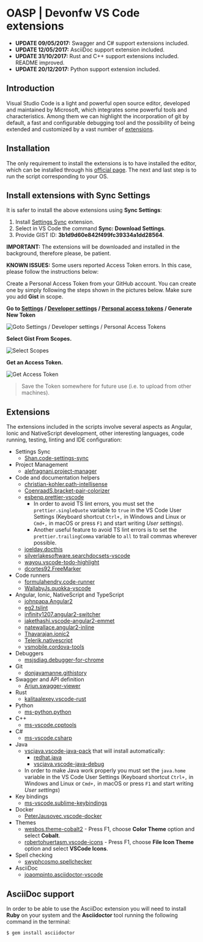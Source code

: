 # OASP | Devonfw VS Code extensions

* **UPDATE 09/05/2017:** Swagger and C# support extensions included.
* **UPDATE 12/05/2017:** AsciiDoc support extension included.
* **UPDATE 31/10/2017:** Rust and C++ support extensions included. README improved.
* **UPDATE 20/12/2017:** Python support extension included.

## Introduction

Visual Studio Code is a light and powerful open source editor, developed and
maintained by Microsoft, which integrates some powerful tools and characteristics.
Among them we can highlight the incorporation of git by default, a fast and
configurable debugging tool and the possibility of being extended and customized
by a vast number of [extensions](https://marketplace.visualstudio.com/VSCode).

## Installation

The only requirement to install the extensions is to have installed the editor,
which can be installed through his [official page](https://code.visualstudio.com/).
The next and last step is to run the script corresponding to your OS.

## Install extensions with Sync Settings

It is safer to install the above extensions using **Sync Settings**:

1. Install [Settings Sync](https://marketplace.visualstudio.com/items?itemName=Shan.code-settings-sync) extension.
2. Select in VS Code the command **Sync: Download Settings**.
3. Provide GIST ID: **3b1d9d60e842f499fc39334a1dd28564**.

**IMPORTANT:** The extensions will be downloaded and installed in the background, therefore please, be patient.

**KNOWN ISSUES:** Some users reported Access Token errors. In this case, please follow the instructions below:

Create a Personal Access Token from your GitHub account. You can create one by simply following the steps shown in the pictures below. Make sure you add **Gist** in scope.

**Go to [Settings](https://github.com/settings) / [Developer settings](https://github.com/settings/tokens) / [Personal access tokens](https://github.com/settings/tokens) / Generate New Token**

![Goto Settings / Developer settings / Personal Access Tokens](https://shanalikhan.github.io/img/github1.PNG)

**Select Gist From Scopes.**

![Select Scopes](https://shanalikhan.github.io/img/github2.PNG)

**Get an Access Token.**

![Get Access Token](https://shanalikhan.github.io/img/github3.PNG)

> Save the Token somewhere for future use (i.e. to upload from other machines).

## Extensions

The extensions included in the scripts involve several aspects as Angular, Ionic and NativeScript development, other interesting languages, code running, testing, linting and IDE configuration:

* Settings Sync
  * [Shan.code-settings-sync](https://marketplace.visualstudio.com/items?itemName=Shan.code-settings-sync)
* Project Management
  * [alefragnani.project-manager](https://marketplace.visualstudio.com/items?itemName=alefragnani.project-manager)
* Code and documentation helpers
  * [christian-kohler.path-intellisense](https://marketplace.visualstudio.com/items?itemName=christian-kohler.path-intellisense)
  * [CoenraadS.bracket-pair-colorizer](https://marketplace.visualstudio.com/items?itemName=CoenraadS.bracket-pair-colorizer)
  * [esbenp.prettier-vscode](https://marketplace.visualstudio.com/items?itemName=esbenp.prettier-vscode)
    * In order to avoid TS lint errors, you must set the `prettier.singleQuote` variable to `true` in the VS Code User Settings (Keyboard shortcut `Ctrl+,` in Windows and Linux or `Cmd+,` in macOS or press `F1` and start writing _User settings_).
    * Another useful feature to avoid TS lint errors is to set the `prettier.trailingComma` variable to `all` to trail commas wherever possible.
  * [joelday.docthis](https://marketplace.visualstudio.com/items?itemName=joelday.docthis)
  * [silverlakesoftware.searchdocsets-vscode](https://marketplace.visualstudio.com/items?itemName=silverlakesoftware.searchdocsets-vscode)
  * [wayou.vscode-todo-highlight](https://marketplace.visualstudio.com/items?itemName=wayou.vscode-todo-highlight)
  * [dcortes92.FreeMarker](https://marketplace.visualstudio.com/items?itemName=dcortes92.FreeMarker)
* Code runners
  * [formulahendry.code-runner](https://marketplace.visualstudio.com/items?itemName=formulahendry.code-runner)
  * [WallabyJs.quokka-vscode](https://marketplace.visualstudio.com/items?itemName=WallabyJs.quokka-vscode)
* Angular, Ionic, NativeScript and TypeScript
  * [johnpapa.Angular2](https://marketplace.visualstudio.com/items?itemName=johnpapa.Angular2)
  * [eg2.tslint](https://marketplace.visualstudio.com/items?itemName=eg2.tslint)
  * [infinity1207.angular2-switcher](https://marketplace.visualstudio.com/items?itemName=infinity1207.angular2-switcher)
  * [jakethashi.vscode-angular2-emmet](https://marketplace.visualstudio.com/items?itemName=jakethashi.vscode-angular2-emmet)
  * [natewallace.angular2-inline](https://marketplace.visualstudio.com/items?itemName=natewallace.angular2-inline)
  * [Thavarajan.ionic2](https://marketplace.visualstudio.com/items?itemName=Thavarajan.ionic2)
  * [Telerik.nativescript](https://marketplace.visualstudio.com/items?itemName=Telerik.nativescript)
  * [vsmobile.cordova-tools](https://marketplace.visualstudio.com/items?itemName=vsmobile.cordova-tools)
* Debuggers
  * [msjsdiag.debugger-for-chrome](https://marketplace.visualstudio.com/items?itemName=msjsdiag.debugger-for-chrome)
* Git
  * [donjayamanne.githistory](https://marketplace.visualstudio.com/items?itemName=donjayamanne.githistory)
* Swagger and API definition
  * [Arjun.swagger-viewer](https://marketplace.visualstudio.com/items?itemName=Arjun.swagger-viewer)
* Rust
  * [kalitaalexey.vscode-rust](https://marketplace.visualstudio.com/items?itemName=kalitaalexey.vscode-rust)
* Python
  * [ms-python.python](https://marketplace.visualstudio.com/items?itemName=ms-python.python)
* C++
  * [ms-vscode.cpptools](https://marketplace.visualstudio.com/items?itemName=ms-vscode.cpptools)
* C#
  * [ms-vscode.csharp](https://marketplace.visualstudio.com/items?itemName=ms-vscode.csharp)
* Java
  * [vscjava.vscode-java-pack](https://marketplace.visualstudio.com/items?itemName=vscjava.vscode-java-pack) that will install automatically:
    * [redhat.java](https://marketplace.visualstudio.com/items?itemName=redhat.java)
    * [vscjava.vscode-java-debug](https://marketplace.visualstudio.com/items?itemName=vscjava.vscode-java-debug)
  * In order to make Java work properly you must set the `java.home` variable in the VS Code User Settings (Keyboard shortcut `Ctrl+,` in Windows and Linux or `Cmd+,` in macOS or press `F1` and start writing _User settings_)
* Key bindings
  * [ms-vscode.sublime-keybindings](https://marketplace.visualstudio.com/items?itemName=ms-vscode.sublime-keybindings)
* Docker
  * [PeterJausovec.vscode-docker](https://marketplace.visualstudio.com/items?itemName=PeterJausovec.vscode-docker)
* Themes
  * [wesbos.theme-cobalt2](https://marketplace.visualstudio.com/items?itemName=wesbos.theme-cobalt2) - Press F1, choose **Color Theme** option and select **Cobalt**.
  * [robertohuertasm.vscode-icons](https://marketplace.visualstudio.com/items?itemName=robertohuertasm.vscode-icons) - Press F1, choose **File Icon Theme** option and select **VSCode Icons**.
* Spell checking
  * [swyphcosmo.spellchecker](https://marketplace.visualstudio.com/items?itemName=swyphcosmo.spellchecker)
* AsciiDoc
  * [joaompinto.asciidoctor-vscode](https://marketplace.visualstudio.com/items?itemName=joaompinto.asciidoctor-vscode)

## AsciiDoc support

In order to be able to use the AsciiDoc extension you will need to install **Ruby** on your system and the **Asciidoctor** tool running the following command in the terminal:

```bash
$ gem install asciidoctor
```
